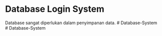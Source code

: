 # Database Login System
Database sangat diperlukan dalam penyimpanan data.
#   D a t a b a s e - S y s t e m  
 #   D a t a b a s e - S y s t e m  
 